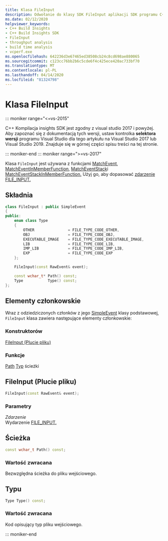 ```yaml
---
title: Klasa FileInput
description: Odwołanie do klasy SDK FileInput aplikacji SDK programu C++.
ms.date: 02/12/2020
helpviewer_keywords:
- C++ Build Insights
- C++ Build Insights SDK
- FileInput
- throughput analysis
- build time analysis
- vcperf.exe
ms.openlocfilehash: 642236d3e67465ed38508cb24c8cd698ae880065
ms.sourcegitcommit: c123cc76bb2b6c5cde6f4c425ece420ac733bf70
ms.translationtype: MT
ms.contentlocale: pl-PL
ms.lasthandoff: 04/14/2020
ms.locfileid: "81324798"
---
```

# <a name="fileinput-class"></a>Klasa FileInput

::: moniker range="<=vs-2015"

C++ Kompilacja insights SDK jest zgodny z visual studio 2017 i powyżej. Aby zapoznać się z dokumentacją tych wersji, ustaw kontrolka **selektora wersji** programu Visual Studio dla tego artykułu na Visual Studio 2017 lub Visual Studio 2019. Znajduje się w górnej części spisu treści na tej stronie.

::: moniker-end
::: moniker range=">=vs-2017"

Klasa `FileInput` jest używana z funkcjami [MatchEvent](../functions/match-event.md), [MatchEventInMemberFunction](../functions/match-event-in-member-function.md), [MatchEventStack](../functions/match-event-stack.md)i [MatchEventStackInMemberFunction.](../functions/match-event-stack-in-member-function.md) Użyj go, aby dopasować [zdarzenie FILE_INPUT.](../event-table.md#file-input)

## <a name="syntax"></a>Składnia

```cpp
class FileInput : public SimpleEvent
{
public:
    enum class Type
    {
        OTHER               = FILE_TYPE_CODE_OTHER,
        OBJ                 = FILE_TYPE_CODE_OBJ,
        EXECUTABLE_IMAGE    = FILE_TYPE_CODE_EXECUTABLE_IMAGE,
        LIB                 = FILE_TYPE_CODE_LIB,
        IMP_LIB             = FILE_TYPE_CODE_IMP_LIB,
        EXP                 = FILE_TYPE_CODE_EXP
    };

    FileInput(const RawEvent& event);

    const wchar_t* Path() const;
    Type           Type() const;
};
```

## <a name="members"></a>Elementy członkowskie

Wraz z odziedziczonych członków z jego [SimpleEvent](simple-event.md) klasy podstawowej, `FileInput` klasa zawiera następujące elementy członkowskie:

### <a name="constructors"></a>Konstruktorów

[FileInput (Plucie pliku)](#file-input)

### <a name="functions"></a>Funkcje

[Path](#path)
[Typ](#type) ścieżki

## <a name="fileinput"></a><a name="file-input"></a>FileInput (Plucie pliku)

```cpp
FileInput(const RawEvent& event);
```

### <a name="parameters"></a>Parametry

*Zdarzenie*\
Wydarzenie [FILE_INPUT.](../event-table.md#file-input)

## <a name="path"></a><a name="path"></a>Ścieżka

```cpp
const wchar_t Path() const;
```

### <a name="return-value"></a>Wartość zwracana

Bezwzględna ścieżka do pliku wejściowego.

## <a name="type"></a><a name="type"></a>Typu

```cpp
Type Type() const;
```

### <a name="return-value"></a>Wartość zwracana

Kod opisujący typ pliku wejściowego.

::: moniker-end
